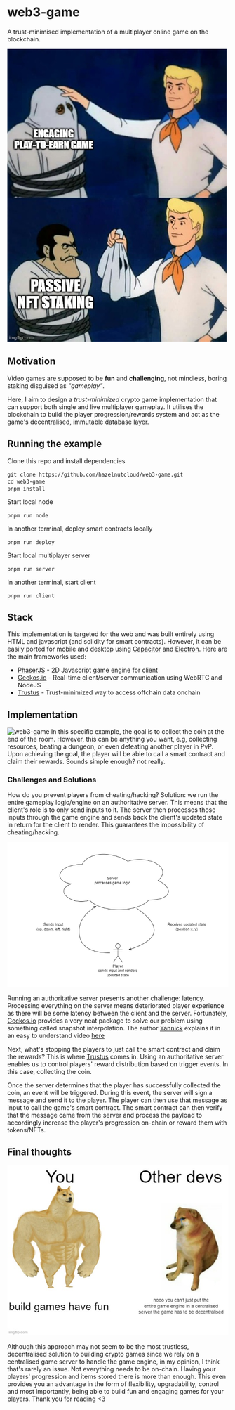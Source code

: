 # web3-game
A trust-minimised implementation of a multiplayer online game on the blockchain.

![defikingdoms](readme/web3-game.jpg)

## Motivation
Video games are supposed to be **fun** and **challenging**, not mindless, boring staking disguised as _"gameplay"_.

Here, I aim to design a _trust-minimized_ crypto game implementation that can support both single and live multiplayer gameplay. It utilises the blockchain to build the player progression/rewards system and act as the game's decentralised, immutable database layer.

## Running the example
Clone this repo and install dependencies
```
git clone https://github.com/hazelnutcloud/web3-game.git
cd web3-game
pnpm install
```
Start local node
```
pnpm run node
```
In another terminal, deploy smart contracts locally
```
pnpm run deploy
```
Start local multiplayer server
```
pnpm run server
```
In another terminal, start client
```
pnpm run client
```
## Stack
This implementation is targeted for the web and was built entirely using HTML and javascript (and solidity for smart contracts). However, it can be easily ported for mobile and desktop using [Capacitor](https://capacitorjs.com) and [Electron](https://electronjs.org). Here are the main frameworks used:
- [PhaserJS](https://phaser.io) - 2D Javascript game engine for client
- [Geckos.io](https://geckos.github.io) - Real-time client/server communication using WebRTC and NodeJS
- [Trustus](https://github.com/ZeframLou/trustus) - Trust-minimized way to access offchain data onchain

## Implementation
![web3-game](readme/demo.gif)
In this specific example, the goal is to collect the coin at the end of the room. However, this can be anything you want, e.g, collecting resources, beating a dungeon, or even defeating another player in PvP. Upon achieving the goal, the player will be able to call a smart contract and claim their rewards. Sounds simple enough? not really.

### Challenges and Solutions
How do you prevent players from cheating/hacking? Solution: we run the entire gameplay logic/engine on an authoritative server. This means that the client's role is to only send inputs to it. The server then processes those inputs through the game engine and sends back the client's updated state in return for the client to render. This guarantees the impossibility of cheating/hacking.

![authoritative server](readme/authoritative%20server.png)

Running an authoritative server presents another challenge: latency. Processing everything on the server means deteriorated player experience as there will be some latency between the client and the server. Fortunately, [Geckos.io](https://geckos.github.io) provides a very neat package to solve our problem using something called snapshot interpolation. The author [Yannick](https://github.com/yandeu) explains it in an easy to understand video [here](https://www.youtube.com/watch?v=-9ix6JxpqGo)

Next, what's stopping the players to just call the smart contract and claim the rewards? This is where [Trustus](https://github.com/ZeframLou/trustus) comes in. Using an authoritative server enables us to control players' reward distribution based on trigger events. In this case, collecting the coin.

Once the server determines that the player has successfully collected the coin, an event will be triggered. During this event, the server will sign a message and send it to the player. The player can then use that message as input to call the game's smart contract. The smart contract can then verify that the message came from the server and process the payload to accordingly increase the player's progression on-chain or reward them with tokens/NFTs.

## Final thoughts

![gigadoge](readme/gigadoge.jpg)

Although this approach may not seem to be the most trustless, decentralised solution to building crypto games since we rely on a centralised game server to handle the game engine, in my opinion, I think that's rarely an issue. Not everything needs to be on-chain. Having your players' progression and items stored there is more than enough. This even provides you an advantage in the form of flexibility, upgradability, control and most importantly, being able to build fun and engaging games for your players. Thank you for reading <3
